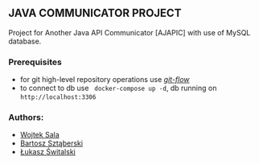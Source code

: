 ## JAVA COMMUNICATOR PROJECT

Project for Another Java API Communicator [AJAPIC] with use of MySQL database.

### Prerequisites


- for git high-level repository operations  use *[git-flow](https://danielkummer.github.io/git-flow-cheatsheet/index.pl_PL.html)*
- to connect to db use ``` docker-compose up -d```, db running on ```http://localhost:3306```

### Authors:

- [Wojtek Sala](https://github.com/salalo)
- [Bartosz Sztąberski](https://github.com/Sztabers)
- [Łukasz Świtalski](https://github.com/Luckjamz)